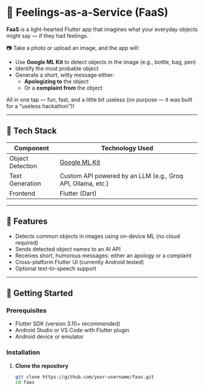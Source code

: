 # 🤖 Feelings-as-a-Service (FaaS)

**FaaS** is a light-hearted Flutter app that imagines what your everyday objects might say — if they had feelings.

📷 Take a photo or upload an image, and the app will:
- Use **Google ML Kit** to detect objects in the image (e.g., bottle, bag, pen)
- Identify the most probable object
- Generate a short, witty message either:
  - **Apologizing to** the object
  - Or a **complaint from** the object

All in one tap — fun, fast, and a little bit useless (on purpose — it was built for a “useless hackathon”)!

---

## 🧠 Tech Stack

| Component         | Technology Used                           |
|------------------|--------------------------------------------|
| Object Detection | [Google ML Kit](https://developers.google.com/ml-kit/vision/object-detection/flutter) |
| Text Generation  | Custom API powered by an LLM (e.g., Groq API, Ollama, etc.) |
| Frontend         | Flutter (Dart)                             |

---

## 🚀 Features

- Detects common objects in images using on-device ML (no cloud required)
- Sends detected object names to an AI API
- Receives short, humorous messages: either an apology or a complaint
- Cross-platform Flutter UI (currently Android tested)
- Optional text-to-speech support

---

## 🔧 Getting Started

### Prerequisites

- Flutter SDK (version 3.10+ recommended)
- Android Studio or VS Code with Flutter plugin
- Android device or emulator

### Installation

1. **Clone the repository**

   ```bash
   git clone https://github.com/your-username/faas.git
   cd faas
